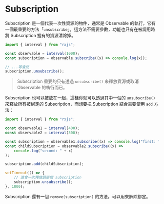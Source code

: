 # Subscription

Subscription 是一個代表一次性資源的物件，通常是 Observable 的執行，它有一個最重要的方法「`unsubscribe`」，這方法不需要參數，功能也只有在被調用時將 Subscription 握有的資源清除掉。

```js
import { interval } from "rxjs";

const observable = interval(1000);
const subscription = observable.subscribe((x) => console.log(x));

// ...等會兒
subscription.unsubscribe();
```

> Subscription 重要的只有透過 `unsubscribe()` 來釋放資源或取消 Observable 的執行而已。

Subscription 也可以被放在一起，這樣你就可以透過其中一個的 `unsubscribe()` 來釋放所有被綁定的 Subscription，而想要把 Subscription 結合需要使用 `add` 方法：

```js
import { interval } from "rxjs";

const observable1 = interval(400);
const observable2 = interval(300);

const subscription = observable1.subscribe((x) => console.log("first: " + x));
const childSubscription = observable2.subscribe((x) =>
    console.log("second: " + x)
);

subscription.add(childSubscription);

setTimeout(() => {
    // 這會一次釋放調兩個 subscription
    subscription.unsubscribe();
}, 1000);
```

Subscription 還有一個 `remove(subscription)` 的方法，可以用來解除綁定。
